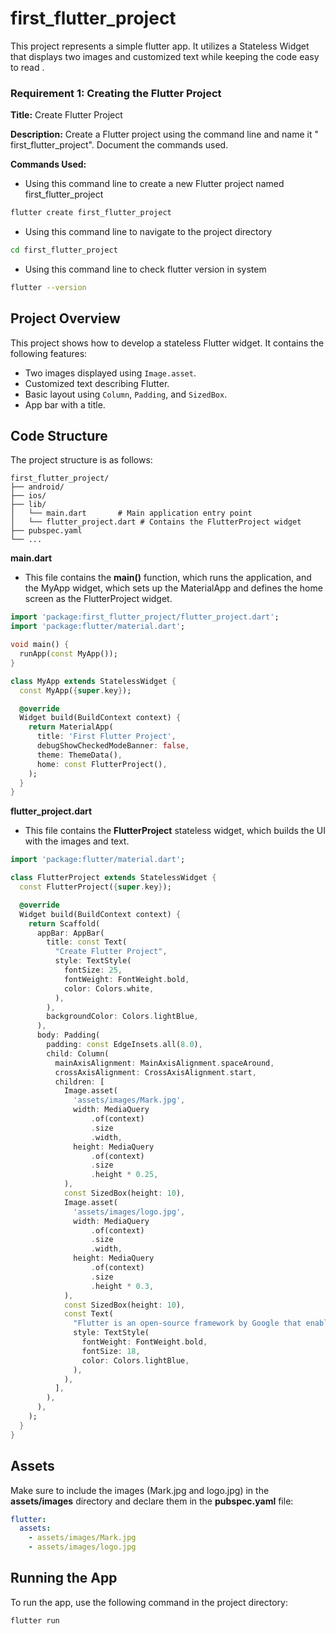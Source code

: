 # first_flutter_project

This project represents a simple flutter app. It utilizes a Stateless Widget that displays two
images and customized text while keeping the code easy to read .

### Requirement 1: Creating the Flutter Project

**Title:** Create Flutter Project

**Description:** Create a Flutter project using the command line and name it "
first\_flutter\_project". Document the commands used.

**Commands Used:**

- Using this command line to create a new Flutter project named first_flutter_project

```bash
flutter create first_flutter_project
```

- Using this command line to navigate to the project directory

```bash
cd first_flutter_project
```

- Using this command line to check flutter version in system

```bash
flutter --version
```

## Project Overview

This project shows how to develop a stateless Flutter widget. It contains the following features:

* Two images displayed using `Image.asset`.
* Customized text describing Flutter.
* Basic layout using `Column`, `Padding`, and `SizedBox`.
* App bar with a title.

## Code Structure

The project structure is as follows:

```
first_flutter_project/
├── android/
├── ios/
├── lib/
│   └── main.dart       # Main application entry point
│   └── flutter_project.dart # Contains the FlutterProject widget
├── pubspec.yaml
└── ...
```

**main.dart**

- This file contains the **main()** function, which runs the application, and the MyApp widget,
  which sets up the MaterialApp and defines the home screen as the FlutterProject widget.

```dart
import 'package:first_flutter_project/flutter_project.dart';
import 'package:flutter/material.dart';

void main() {
  runApp(const MyApp());
}

class MyApp extends StatelessWidget {
  const MyApp({super.key});

  @override
  Widget build(BuildContext context) {
    return MaterialApp(
      title: 'First Flutter Project',
      debugShowCheckedModeBanner: false,
      theme: ThemeData(),
      home: const FlutterProject(),
    );
  }
}
```

**flutter_project.dart**

- This file contains the **FlutterProject** stateless widget, which builds the UI with the images
  and text.

```dart
import 'package:flutter/material.dart';

class FlutterProject extends StatelessWidget {
  const FlutterProject({super.key});

  @override
  Widget build(BuildContext context) {
    return Scaffold(
      appBar: AppBar(
        title: const Text(
          "Create Flutter Project",
          style: TextStyle(
            fontSize: 25,
            fontWeight: FontWeight.bold,
            color: Colors.white,
          ),
        ),
        backgroundColor: Colors.lightBlue,
      ),
      body: Padding(
        padding: const EdgeInsets.all(8.0),
        child: Column(
          mainAxisAlignment: MainAxisAlignment.spaceAround,
          crossAxisAlignment: CrossAxisAlignment.start,
          children: [
            Image.asset(
              'assets/images/Mark.jpg',
              width: MediaQuery
                  .of(context)
                  .size
                  .width,
              height: MediaQuery
                  .of(context)
                  .size
                  .height * 0.25,
            ),
            const SizedBox(height: 10),
            Image.asset(
              'assets/images/logo.jpg',
              width: MediaQuery
                  .of(context)
                  .size
                  .width,
              height: MediaQuery
                  .of(context)
                  .size
                  .height * 0.3,
            ),
            const SizedBox(height: 10),
            const Text(
              "Flutter is an open-source framework by Google that enables developers to build high-performance, cross-platform applications using Dart.\nIt’s fast, and perfect for creating custom UI designs.\n",
              style: TextStyle(
                fontWeight: FontWeight.bold,
                fontSize: 18,
                color: Colors.lightBlue,
              ),
            ),
          ],
        ),
      ),
    );
  }
}
```

## Assets

Make sure to include the images (Mark.jpg and logo.jpg) in the **assets/images** directory and
declare them in the **pubspec.yaml** file:

```YAML
flutter:
  assets:
    - assets/images/Mark.jpg
    - assets/images/logo.jpg
```

## Running the App

To run the app, use the following command in the project directory:

```bash
flutter run
```
